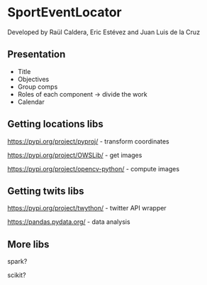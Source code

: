 # SportEventLocator
Developed by Raül Caldera, Eric Estévez and Juan Luis de la Cruz

## Presentation
- Title
- Objectives
- Group comps
- Roles of each component -> divide the work
- Calendar

## Getting locations libs

https://pypi.org/project/pyproj/ - transform coordinates

https://pypi.org/project/OWSLib/ - get images

https://pypi.org/project/opencv-python/ - compute images

## Getting twits libs

https://pypi.org/project/twython/ - twitter API wrapper

https://pandas.pydata.org/ - data analysis

## More libs

spark?

scikit?
